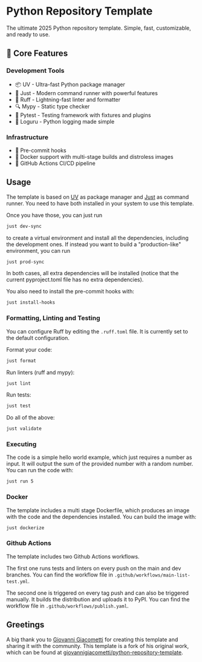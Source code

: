 # Python Repository Template

The ultimate 2025 Python repository template. Simple, fast, customizable, and ready to use.

## 🎯 Core Features

### Development Tools

- 📦 UV - Ultra-fast Python package manager
- 🚀 Just - Modern command runner with powerful features
- 💅 Ruff - Lightning-fast linter and formatter
- 🔍 Mypy - Static type checker
- 🧪 Pytest - Testing framework with fixtures and plugins
- 🧾 Loguru - Python logging made simple

### Infrastructure

- 🛫 Pre-commit hooks
- 🐳 Docker support with multi-stage builds and distroless images
- 🔄 GitHub Actions CI/CD pipeline


## Usage

The template is based on [UV](https://docs.astral.sh/) as package manager and [Just](https://github.com/casey/just) as command runner. You need to have both installed in your system to use this template.

Once you have those, you can just run

```bash
just dev-sync
```

to create a virtual environment and install all the dependencies, including the development ones. If instead you want to build a "production-like" environment, you can run

```bash
just prod-sync
```

In both cases, all extra dependencies will be installed (notice that the current pyproject.toml file has no extra dependencies).

You also need to install the pre-commit hooks with:

```bash
just install-hooks
```

### Formatting, Linting and Testing

You can configure Ruff by editing the `.ruff.toml` file. It is currently set to the default configuration.

Format your code:

```bash
just format
```

Run linters (ruff and mypy):

```bash
just lint
```

Run tests:

```bash
just test
```

Do all of the above:

```bash
just validate
```

### Executing

The code is a simple hello world example, which just requires a number as input. It will output the sum of the provided number with a random number.
You can run the code with:

```bash
just run 5
```

### Docker

The template includes a multi stage Dockerfile, which produces an image with the code and the dependencies installed. You can build the image with:

```bash
just dockerize
```

### Github Actions

The template includes two Github Actions workflows.

The first one runs tests and linters on every push on the main and dev branches. You can find the workflow file in `.github/workflows/main-list-test.yml`.

The second one is triggered on every tag push and can also be triggered manually. It builds the distribution and uploads it to PyPI. You can find the workflow file in `.github/workflows/publish.yaml`.

## Greetings
A big thank you to [Giovanni Giacometti](https://github.com/GiovanniGiacometti) for creating this template and sharing it with the community. This template is a fork of his original work, which can be found at [giovannigiacometti/python-repository-template](https://github.com/GiovanniGiacometti/python-repo-template).